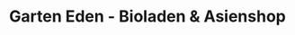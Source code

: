 ---
title: "Garten Eden - Bioladen & Asienshop"
url: /ratingen/garten-eden-bioladen-und-asienshop/
shop: Supermarkt
---